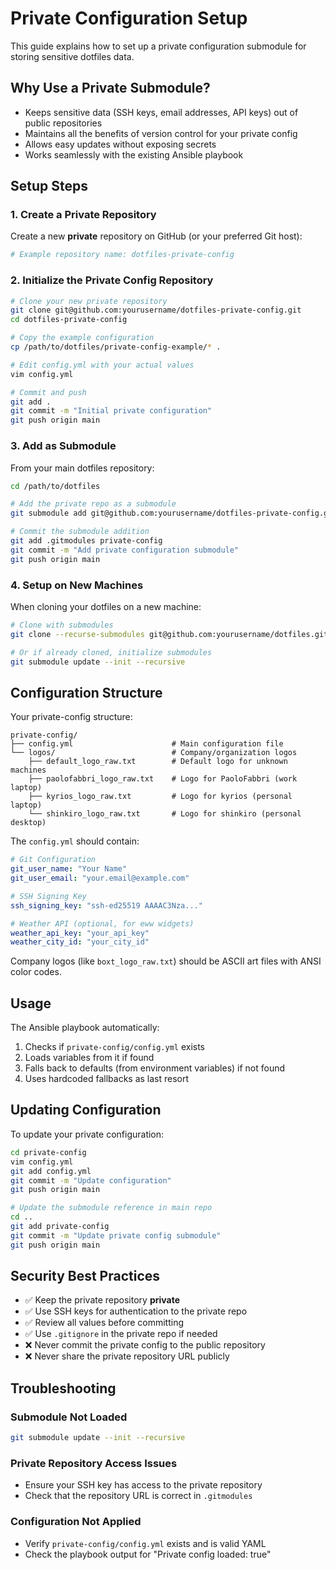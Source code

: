# Private Configuration Setup

This guide explains how to set up a private configuration submodule for storing sensitive dotfiles data.

## Why Use a Private Submodule?

- Keeps sensitive data (SSH keys, email addresses, API keys) out of public repositories
- Maintains all the benefits of version control for your private config
- Allows easy updates without exposing secrets
- Works seamlessly with the existing Ansible playbook

## Setup Steps

### 1. Create a Private Repository

Create a new **private** repository on GitHub (or your preferred Git host):
```bash
# Example repository name: dotfiles-private-config
```

### 2. Initialize the Private Config Repository

```bash
# Clone your new private repository
git clone git@github.com:yourusername/dotfiles-private-config.git
cd dotfiles-private-config

# Copy the example configuration
cp /path/to/dotfiles/private-config-example/* .

# Edit config.yml with your actual values
vim config.yml

# Commit and push
git add .
git commit -m "Initial private configuration"
git push origin main
```

### 3. Add as Submodule

From your main dotfiles repository:
```bash
cd /path/to/dotfiles

# Add the private repo as a submodule
git submodule add git@github.com:yourusername/dotfiles-private-config.git private-config

# Commit the submodule addition
git add .gitmodules private-config
git commit -m "Add private configuration submodule"
git push origin main
```

### 4. Setup on New Machines

When cloning your dotfiles on a new machine:
```bash
# Clone with submodules
git clone --recurse-submodules git@github.com:yourusername/dotfiles.git

# Or if already cloned, initialize submodules
git submodule update --init --recursive
```

## Configuration Structure

Your private-config structure:

```
private-config/
├── config.yml                      # Main configuration file
└── logos/                          # Company/organization logos
    ├── default_logo_raw.txt        # Default logo for unknown machines
    ├── paolofabbri_logo_raw.txt    # Logo for PaoloFabbri (work laptop)
    ├── kyrios_logo_raw.txt         # Logo for kyrios (personal laptop)
    └── shinkiro_logo_raw.txt       # Logo for shinkiro (personal desktop)
```

The `config.yml` should contain:

```yaml
# Git Configuration
git_user_name: "Your Name"
git_user_email: "your.email@example.com"

# SSH Signing Key
ssh_signing_key: "ssh-ed25519 AAAAC3Nza..."

# Weather API (optional, for eww widgets)
weather_api_key: "your_api_key"
weather_city_id: "your_city_id"
```

Company logos (like `boxt_logo_raw.txt`) should be ASCII art files with ANSI color codes.

## Usage

The Ansible playbook automatically:
1. Checks if `private-config/config.yml` exists
2. Loads variables from it if found
3. Falls back to defaults (from environment variables) if not found
4. Uses hardcoded fallbacks as last resort

## Updating Configuration

To update your private configuration:
```bash
cd private-config
vim config.yml
git add config.yml
git commit -m "Update configuration"
git push origin main

# Update the submodule reference in main repo
cd ..
git add private-config
git commit -m "Update private config submodule"
git push origin main
```

## Security Best Practices

- ✅ Keep the private repository **private**
- ✅ Use SSH keys for authentication to the private repo
- ✅ Review all values before committing
- ✅ Use `.gitignore` in the private repo if needed
- ❌ Never commit the private config to the public repository
- ❌ Never share the private repository URL publicly

## Troubleshooting

### Submodule Not Loaded
```bash
git submodule update --init --recursive
```

### Private Repository Access Issues
- Ensure your SSH key has access to the private repository
- Check that the repository URL is correct in `.gitmodules`

### Configuration Not Applied
- Verify `private-config/config.yml` exists and is valid YAML
- Check the playbook output for "Private config loaded: true"